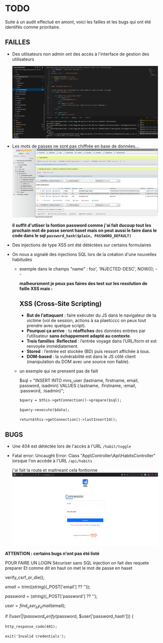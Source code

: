 # TODO

Suite à un audit effectué en amont, voici les failles et les bugs qui ont été identifés comme prioritaire.

## FAILLES

* Des utilsateurs non admin ont des accès à l'interface de gestion des utilisateurs

  ![1759318476466](image/TODO/1759318476466.png)
* Les mots de passes ne sont pas chiffrée en base de données...
  ![1759319703938](image/TODO/1759319703938.png)

  **il suffit d'utliser la fontion password comme j'ai fait ducoup tout les prochain mot de passe seront haset mais on peut aussi le faire dans le code
  dans le sql
  `password_hash($plain, PASSWORD_DEFAULT)`**
* Des injections de type XSS ont été détéctées sur certains formulaires
* On nous a signalé des injections SQL lors de la création d'une nouvelles habitudes

  * exemple dans le champs "name" : foo', 'INJECTED-DESC', NOW()); --

    **malheursment je peux pas faires des test sur les resolution de faille XSS mais :**

    ## XSS (Cross‑Site Scripting)


    - **But de l’attaquant** : faire exécuter du JS dans le navigateur de ta victime (vol de session, actions à sa plaetcccc on peux tout prendre avec quelque script).
    - **Pourquoi ça arrive** : tu **réaffiches** des données entrées par l’utilisateur **sans échappement adapté au contexte**.
    - **Trois familles** :**Reflected** : l’entrée voyage dans l’URL/form et est renvoyée immédiatement.
    - **Stored** : l’entrée est stockée (BD) puis ressort affichée à tous.
    - **DOM‑based** : la vulnérabilité est dans le JS côté client (manipulation du DOM avec une source non fiable).
  * un exemple qui ne prensent pas de faill 


      $sql = "INSERT INTO mns_user (lastname, firstname, email, password, isadmin) VALUES (:lastname, :firstname, :email, :password, :isadmin)";

        $query = $this->getConnection()->prepare($sql);

        $query->execute($data);

        return$this->getConnection()->lastInsertId();

## BUGS

* Une 404 est détéctée lors de l'accès à l'URL ``/habit/toggle``
* Fatal error: Uncaught Error: Class "App\Controller\Api\HabitsController" lorsque l'on accède à l'URL  ``/api/habits``

  j'ai fait la route et maitneant cela fontionne
  ![1759321024684](image/TODO/1759321024684.png)

**ATTENTION : certains bugs n'ont pas été listé**

POUR FAIRE UN LOGIN Sécuriser sans SQL injection on fait des requete preparer Et comme dit en haut on met le mot de passe en haset



verify_csrf_or_die();

$email    = trim((string)($_POST['email'] ?? ''));

$password =
(string)($_POST['password'] ?? '');

$user =
find_user_by_email($email);

if (!$user
|| !password_verify($password, $user['password_hash'])) {

    http_response_code(401);

    exit('Invalid credentials');
